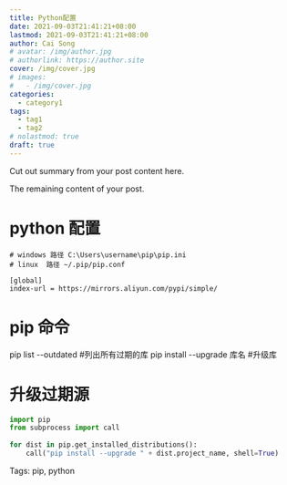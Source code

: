 ```yaml
---
title: Python配置
date: 2021-09-03T21:41:21+08:00
lastmod: 2021-09-03T21:41:21+08:00
author: Cai Song
# avatar: /img/author.jpg
# authorlink: https://author.site
cover: /img/cover.jpg
# images:
#   - /img/cover.jpg
categories:
  - category1
tags:
  - tag1
  - tag2
# nolastmod: true
draft: true
---
```


Cut out summary from your post content here.

<!--more-->

The remaining content of your post.
# python 配置

```shell
# windows 路径 C:\Users\username\pip\pip.ini
# linux  路径 ~/.pip/pip.conf 

[global]
index-url = https://mirrors.aliyun.com/pypi/simple/
```

# pip 命令
pip list --outdated #列出所有过期的库
pip install --upgrade 库名 #升级库

# 升级过期源
```python
import pip
from subprocess import call
 
for dist in pip.get_installed_distributions():
    call("pip install --upgrade " + dist.project_name, shell=True)
```

Tags:
  pip, python